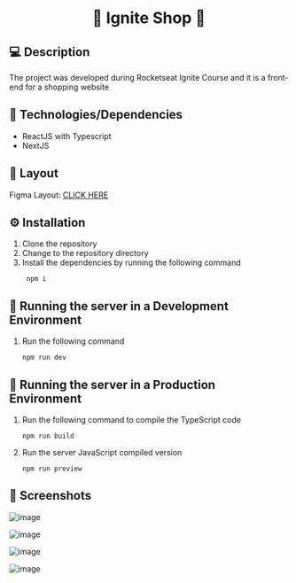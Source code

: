 <h1 align='center'>🔗 Ignite Shop 🔗</h1> 

## 💻 Description

The project was developed during Rocketseat Ignite Course and it is a front-end for a shopping website

## 📃 Technologies/Dependencies

- ReactJS with Typescript
- NextJS

## 📜 Layout

Figma Layout: [CLICK HERE](https://www.figma.com/file/OIJJEW24DFiJO6XLqHw2DM/Ignite-Shop)

## ⚙️ Installation
1. Clone the repository
1. Change to the repository directory
1. Install the dependencies by running the following command
   ```shell
    npm i
    ```
## 🚀 Running the server in a Development Environment

1. Run the following command
	```shell
	npm run dev
	```

## 🚀 Running the server in a Production Environment

1. Run the following command to compile the TypeScript code
	```shell
	npm run build
	```
2. Run the server JavaScript compiled version
   	```shell
	npm run preview
	```

## 📸 Screenshots
![image](https://user-images.githubusercontent.com/32603174/223793120-1b4600da-366d-4aa2-9c73-9c5633f8a45b.png "Home Page")

![image](https://user-images.githubusercontent.com/32603174/223793308-47c3aa9f-88f1-4337-9970-61267a74430b.png "Product page")

![image](https://user-images.githubusercontent.com/32603174/223793338-5a8ed54f-5f15-447a-be3a-ed624110627f.png "Payment on Stripe page")

![image](https://user-images.githubusercontent.com/32603174/223793364-fadd6619-5488-48ec-bc2d-a637ef7376ca.png "Success page")







